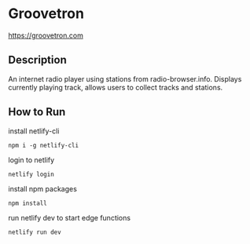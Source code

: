 # Groovetron

https://groovetron.com

## Description

An internet radio player using stations from radio-browser.info. Displays currently playing track, allows users to collect tracks and stations.

## How to Run

install netlify-cli

    npm i -g netlify-cli

login to netlify

    netlify login

install npm packages

    npm install

run netlify dev to start edge functions

    netlify run dev
